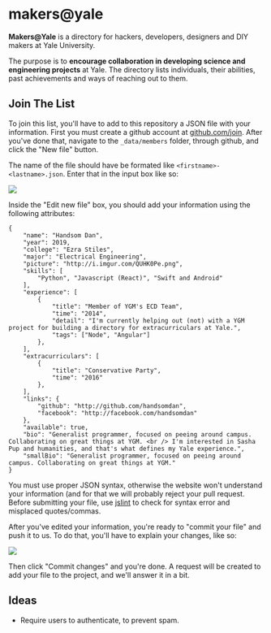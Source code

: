 
# makers@yale

**Makers@Yale** is a directory for hackers, developers, designers and DIY makers at Yale University.

The purpose is to **encourage collaboration in developing science and engineering projects** at Yale.
The directory lists individuals, their abilities, past achievements and ways of reaching out to them.

## Join The List

To join this list, you'll have to add to this repository a JSON file with your information. First you must create a github account at [github.com/join](https://github.com/join). After you've done that, navigate to the `_data/members` folder, through github, and click the "New file" button.

The name of the file should have be formated like `<firstname>-<lastname>.json`. Enter that in the input box like so:

![](http://i.imgur.com/JcyjNwX.png)

Inside the "Edit new file" box, you should add your information using the following attributes:

```
{
    "name": "Handsom Dan",
    "year": 2019,
    "college": "Ezra Stiles",
    "major": "Electrical Engineering",
    "picture": "http://i.imgur.com/QUHK0Pe.png",
    "skills": [
        "Python", "Javascript (React)", "Swift and Android"
    ],
    "experience": [
        {
            "title": "Member of YGM's ECD Team",
            "time": "2014",
            "detail": "I'm currently helping out (not) with a YGM project for building a directory for extracurriculars at Yale.",
            "tags": ["Node", "Angular"]
        },
    ],
    "extracurriculars": [
        {
            "title": "Conservative Party",
            "time": "2016"
        },
    ],
    "links": {
        "github": "http://github.com/handsomdan",
        "facebook": "http://facebook.com/handsomdan"
    },
    "available": true,
    "bio": "Generalist programmer, focused on peeing around campus. Collaborating on great things at YGM. <br /> I'm interested in Sasha Pup and humanities, and that's what defines my Yale experience.",
    "smallBio": "Generalist programmer, focused on peeing around campus. Collaborating on great things at YGM."
}

```

You must use proper JSON syntax, otherwise the website won't understand your information (and for that we will probably reject your pull request. Before submitting your file, use [jslint](http://jsonlint.com/) to check for syntax error and misplaced quotes/commas.

After you've edited your information, you're ready to "commit your file" and push it to us. To do that, you'll have to explain your changes, like so:

![](http://i.imgur.com/gF5u58C.png)

Then click "Commit changes" and you're done. A request will be created to add your file to the project, and we'll answer it in a bit.


## Ideas

- Require users to authenticate, to prevent spam.